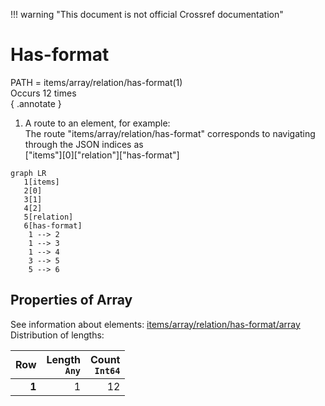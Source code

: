 !!! warning "This document is not official Crossref documentation"
# Has-format
PATH = items/array/relation/has-format(1)  
Occurs 12 times  
{ .annotate }

1. A route to an element, for example:  
   The route "items/array/relation/has-format" corresponds to navigating through the JSON indices as  
   ["items"][0]["relation"]["has-format"]  

```mermaid
graph LR
   1[items]
   2[0]
   3[1]
   4[2]
   5[relation]
   6[has-format]
    1 --> 2
    1 --> 3
    1 --> 4
    3 --> 5
    5 --> 6
```


## Properties of Array
See information about elements: [items/array/relation/has-format/array](array/index.md)  
Distribution of lengths:  

| **Row** | **Length**<br>`Any` | **Count**<br>`Int64` |
|--------:|--------------------:|---------------------:|
| **1**   | 1                   | 12                   |

